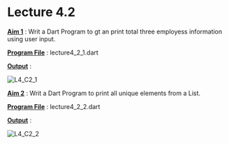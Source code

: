 # Lecture 4.2

<u>**Aim 1**</u> : Writ a Dart Program to gt an print total three employess information using user input.

<u>**Program File**</u> : lecture4_2_1.dart

<u>**Output**</u> :

![L4_C2_1](https://user-images.githubusercontent.com/114165239/215065120-2108185d-c51f-417c-a3a9-95ba478c43f7.png) 

<u>**Aim 2**</u> : Writ a Dart Program to print all unique elements from a List.

<u>**Program File**</u> : lecture4_2_2.dart

<u>**Output**</u> :

![L4_C2_2](https://user-images.githubusercontent.com/114165239/215065155-795fb74a-3faf-40de-9968-b0b0da81e11c.png)
